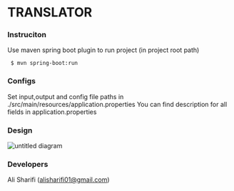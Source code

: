 # TRANSLATOR

### Instruciton 

Use maven spring boot plugin to run project (in project root path)
```shell
 $ mvn spring-boot:run
```
 
### Configs


Set input,output and config file paths in  ./src/main/resources/application.properties
You can find description for all fields in application.properties

### Design

![untitled diagram](https://user-images.githubusercontent.com/8441165/53450596-e9184080-3a31-11e9-945e-06d25519617e.jpg)

### Developers

Ali Sharifi   (alisharifi01@gmail.com)

